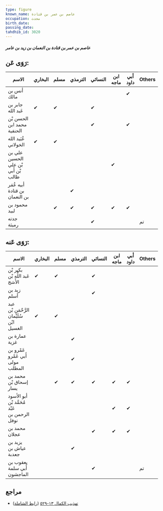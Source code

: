 ```yaml
---
type: figure
known_name: عاصم بن عمر بن قتادة
occupation: محدث
birth_date:
passing_date:
tahdhib_id: 3020
---
```

##### عاصم بن عمر بن قتادة بن النعمان بن زيد بن عامر

## رَوَى عَن:
| الاسم                               | البخاري | مسلم | الترمذي | النسائي | ابن ماجه | أبي داود | Others |
| ----------------------------------- | ------- | ---- | ------- | ------- | -------- | -------- | ------ |
| أنس بن مالك                         |         |      |         |         |          | ✔        |        |
| جابر بن عَبد الله                   | ✔       | ✔    |         | ✔       |          |          |        |
| الحسن بْن محمد ابن الحنفية          |         |      |         | ✔       |          | ✔        |        |
| عُبَيد الله الخولاني                | ✔       | ✔    |         |         |          |          |        |
| علي بن الحسين بْن علي بْن أَبي طالب |         |      |         |         | ✔        |          |        |
| أبيه عُمَر بن قتادة بن النعمان      |         |      | ✔       |         |          |          |        |
| محمود بن لبيد                       |         | ✔    | ✔       | ✔       | ✔        | ✔        |        |
| جدته رميثة                          |         |      |         | ✔       |          |          | تم     |
## رَوَى عَنه:
| الاسم                                        | البخاري | مسلم | الترمذي | النسائي | ابن ماجه | أبي داود | Others |
| -------------------------------------------- | ------- | ---- | ------- | ------- | -------- | -------- | ------ |
| بكير بْن عَبد اللَّهِ بْن الأشج              | ✔       | ✔    |         | ✔       |          |          |        |
| زيد بن أسلم                                  |         |      |         | ✔       |          |          |        |
| عبد الرَّحْمَنِ بْن سُلَيْمان ابْن الغسيل    | ✔       | ✔    |         |         |          |          |        |
| عمارة بن غزية                                |         |      | ✔       |         |          |          |        |
| عَمْرو بن أَبي عَمْرو مولى المطلب            |         |      | ✔       |         |          |          |        |
| محمد بن إسحاق بْن يسار                       |         | ✔    | ✔       | ✔       | ✔        | ✔        |        |
| أبو الأسود مُحَمَّد بْن عَبْد الرحمن بن نوفل |         |      |         |         | ✔        | ✔        |        |
| محمد بن عجلان                                |         |      |         | ✔       | ✔        | ✔        |        |
| يزيد بن عياش بن جعدبة                        |         |      | ✔       |         |          |          |        |
| يعقوب بن أَبي سلمة الماجشون                  |         |      |         | ✔       |          |          | تم     |
## مراجع
- [تهذيب الكمال ١٣-٥٢٩](obsidian://open?vault=Tahdhib-al-Kamal&file=Figures/٣٠٢٠-عاصم%20بن%20عمر%20بن%20قتادة%20بن%20النعمان%20بن%20زيد%20بن%20عامر) ([رابط الشاملة](https://shamela.ws/book/3722/6910))